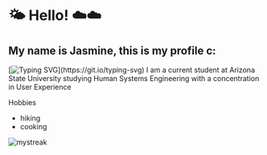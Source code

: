 # 🌤️ Hello! ☁️☁️
## My name is Jasmine, this is my profile c:
[![Typing SVG](https://readme-typing-svg.demolab.com?font=Noto+Sans&weight=500&size=45&pause=800&color=F7ED74&vCenter=true&width=450&lines=Hello+!+C%3A;welcome+to+my+page+!)](https://git.io/typing-svg)
I am a current student at Arizona State University studying Human Systems Engineering with a concentration in User Experience

Hobbies
- hiking
- cooking

<img src="https://github-readme-streak-stats.herokuapp.com/?user=jndupree&theme=chartreuse-dark" alt="mystreak"/>



 <!--
**jndupree/jndupree** is a ✨ _special_ ✨ repository because its `README.md` (this file) appears on your GitHub profile.

Here are some ideas to get you started:

- 🔭 I’m currently working on ...
- 🌱 I’m currently learning ...
- 👯 I’m looking to collaborate on ...
- 🤔 I’m looking for help with ...
- 💬 Ask me about ...
- 📫 How to reach me: ...
- 😄 Pronouns: ...
- ⚡ Fun fact: ...
-->
